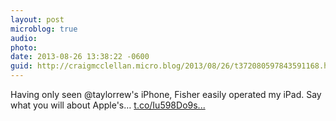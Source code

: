 ```yaml
---
layout: post
microblog: true
audio: 
photo: 
date: 2013-08-26 13:38:22 -0600
guid: http://craigmcclellan.micro.blog/2013/08/26/t372080597843591168.html
---
```

Having only seen @taylorrew's iPhone, Fisher easily operated my iPad. Say what you will about Apple's… [t.co/Iu598Do9s...](http://t.co/Iu598Do9sX)
